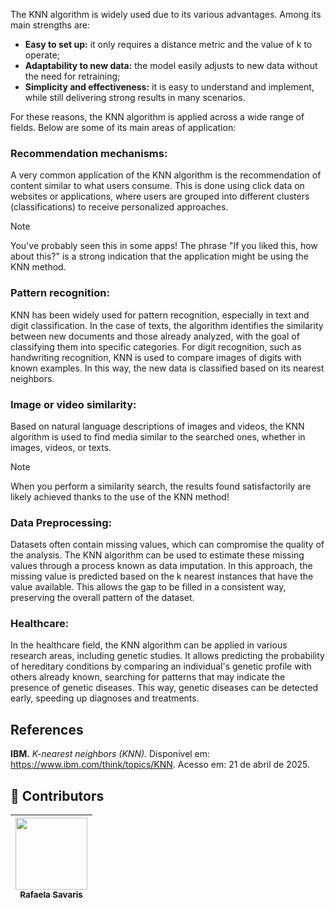 The KNN algorithm is widely used due to its various advantages. Among its main strengths are:

* **Easy to set up:** it only requires a distance metric and the value of k to operate;
* **Adaptability to new data:** the model easily adjusts to new data without the need for retraining;
* **Simplicity and effectiveness:** it is easy to understand and implement, while still delivering strong results in many scenarios.


For these reasons, the KNN algorithm is applied across a wide range of fields. Below are some of its main areas of application:

### Recommendation mechanisms:
A very common application of the KNN algorithm is the recommendation of content similar to what users consume. This is done using click data on websites or applications, where users are grouped into different clusters (classifications) to receive personalized approaches.
> [!NOTE]
> You've probably seen this in some apps! The phrase "If you liked this, how about this?" is a strong indication that the application might be using the KNN method.

### Pattern recognition:
KNN has been widely used for pattern recognition, especially in text and digit classification. In the case of texts, the algorithm identifies the similarity between new documents and those already analyzed, with the goal of classifying them into specific categories. For digit recognition, such as handwriting recognition, KNN is used to compare images of digits with known examples. In this way, the new data is classified based on its nearest neighbors.

### Image or video similarity:
Based on natural language descriptions of images and videos, the KNN algorithm is used to find media similar to the searched ones, whether in images, videos, or texts.
> [!NOTE]
> When you perform a similarity search, the results found satisfactorily are likely achieved thanks to the use of the KNN method!

### Data Preprocessing:
Datasets often contain missing values, which can compromise the quality of the analysis. The KNN algorithm can be used to estimate these missing values through a process known as data imputation. In this approach, the missing value is predicted based on the k nearest instances that have the value available. This allows the gap to be filled in a consistent way, preserving the overall pattern of the dataset.

### Healthcare:
In the healthcare field, the KNN algorithm can be applied in various research areas, including genetic studies. It allows predicting the probability of hereditary conditions by comparing an individual's genetic profile with others already known, searching for patterns that may indicate the presence of genetic diseases. This way, genetic diseases can be detected early, speeding up diagnoses and treatments.

## References
**IBM.** _K-nearest neighbors (KNN)_. Disponível em: https://www.ibm.com/think/topics/KNN. Acesso em: 21 de abril de 2025.

## 👾 **Contributors**  
| [<img loading="lazy" src="https://avatars.githubusercontent.com/u/178849007?v=4" width=115><br><sub>Rafaela Savaris</sub>](https://github.com/rafasavaris) |
| :---: |